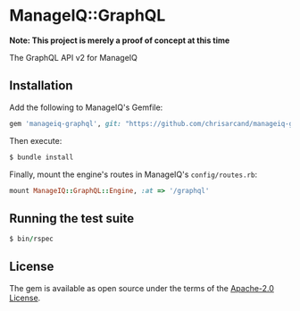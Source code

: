 # ManageIQ::GraphQL

**Note: This project is merely a proof of concept at this time**

The GraphQL API v2 for ManageIQ

## Installation

Add the following to ManageIQ's Gemfile:

```ruby
gem 'manageiq-graphql', git: "https://github.com/chrisarcand/manageiq-graphql"
```

Then execute:

```bash
$ bundle install
```

Finally, mount the engine's routes in ManageIQ's `config/routes.rb`:

```ruby
mount ManageIQ::GraphQL::Engine, :at => '/graphql'
```

## Running the test suite

```ruby
$ bin/rspec
```

## License

The gem is available as open source under the terms of the [Apache-2.0 License](https://opensource.org/licenses/Apache-2.0).
